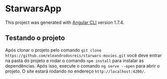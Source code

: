 # StarwarsApp

This project was generated with [Angular CLI](https://github.com/angular/angular-cli) version 1.7.4.

## Testando o projeto

Após clonar o projeto pelo comando `git clone https://github.com/eleandrodosreis/starwars-movies.git` você deve entrar na pasta do projeto e rodar o comando `npm install` para instalar as dependências. Após isso, execute o comando `ng serve --open` para abrir o projeto.
O site estará rodando no endereço `http://localhost:4200/`.

